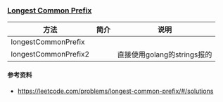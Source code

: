 ### [Longest Common Prefix](https://leetcode.com/problems/longest-common-prefix/#/description)

|方法|简介|说明|
|---|---|---|
|longestCommonPrefix|||
|longestCommonPrefix2||直接使用golang的strings报的|

#### 参考资料
 - https://leetcode.com/problems/longest-common-prefix/#/solutions